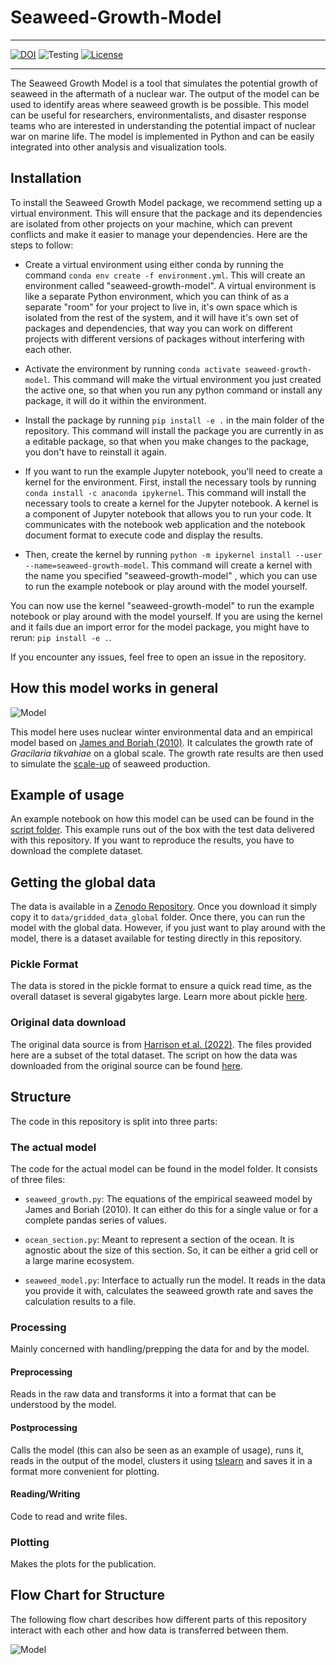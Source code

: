 # Seaweed-Growth-Model
---


[![DOI](https://zenodo.org/badge/DOI/10.5281/zenodo.6866654.svg)](https://doi.org/10.5281/zenodo.6866654)
![Testing](https://github.com/allfed/seaweed-growth-model/actions/workflows/testing.yml/badge.svg)
[![License](https://img.shields.io/badge/License-Apache_2.0-blue.svg)](https://opensource.org/licenses/Apache-2.0)

---
The Seaweed Growth Model is a tool that simulates the potential growth of seaweed in the aftermath of a nuclear war. The output of the model can be used to identify areas where seaweed growth is be possible. This model can be useful for researchers, environmentalists, and disaster response teams who are interested in understanding the potential impact of nuclear war on marine life. The model is implemented in Python and can be easily integrated into other analysis and visualization tools.

## Installation
To install the Seaweed Growth Model package, we recommend setting up a virtual environment. This will ensure that the package and its dependencies are isolated from other projects on your machine, which can prevent conflicts and make it easier to manage your dependencies. Here are the steps to follow:

* Create a virtual environment using either conda by running the command `conda env create -f environment.yml`. This will create an environment called "seaweed-growth-model". A virtual environment is like a separate Python environment, which you can think of as a separate "room" for your project to live in, it's own space which is isolated from the rest of the system, and it will have it's own set of packages and dependencies, that way you can work on different projects with different versions of packages without interfering with each other.

* Activate the environment by running `conda activate seaweed-growth-model`. This command will make the virtual environment you just created the active one, so that when you run any python command or install any package, it will do it within the environment.

* Install the package by running `pip install -e .` in the main folder of the repository. This command will install the package you are currently in as a editable package, so that when you make changes to the package, you don't have to reinstall it again.

* If you want to run the example Jupyter notebook, you'll need to create a kernel for the environment. First, install the necessary tools by running `conda install -c anaconda ipykernel`. This command will install the necessary tools to create a kernel for the Jupyter notebook. A kernel is a component of Jupyter notebook that allows you to run your code. It communicates with the notebook web application and the notebook document format to execute code and display the results.


* Then, create the kernel by running `python -m ipykernel install --user --name=seaweed-growth-model`. This command will create a kernel with the name you specified "seaweed-growth-model" , which you can use to run the example notebook or play around with the model yourself.

You can now use the kernel "seaweed-growth-model" to run the example notebook or play around with the model yourself. If you are using the kernel and it fails due an import error for the model package, you might have to rerun: `pip install -e .`.

If you encounter any issues, feel free to open an issue in the repository.

## How this model works in general

![Model](https://raw.githubusercontent.com/allfed/Seaweed-Growth-Model/main/results/model_description/structure.png)

This model here uses nuclear winter environmental data and an empirical model based on [James and Boriah (2010)](https://www.researchgate.net/publication/44797785_Modeling_Algae_Growth_in_an_Open-Channel_Raceway). It calculates the growth rate of *Gracilaria tikvahiae* on a global scale. The growth rate results are then used to simulate the [scale-up](https://github.com/allfed/Seaweed-Scaleup-Model) of seaweed production. 

## Example of usage
An example notebook on how this model can be used can be found in the [script folder](https://github.com/allfed/Seaweed-Growth-Model/blob/main/scripts/Example.ipynb). This example runs out of the box with the test data delivered with this repository. If you want to reproduce the results, you have to download the complete dataset. 

## Getting the global data

The data is available in a [Zenodo Repository](). Once you download it simply copy it to `data/gridded_data_global` folder. Once there, you can run the model with the global data. However, if you just want to play around with the model, there is a dataset available for testing directly in this repository. 

### Pickle Format

The data is stored in the pickle format to ensure a quick read time, as the overall dataset is several gigabytes large. Learn more about pickle [here](https://www.youtube.com/watch?v=Pl4Hp8qwwes).

### Original data download

The original data source is from [Harrison et al. (2022)](https://agupubs.onlinelibrary.wiley.com/doi/10.1029/2021AV000610). The files provided here are a subset of the total dataset. The script on how the data was downloaded from the original source can be found [here](https://github.com/florianjehn/Seaweed-Growth-Model/blob/main/scripts/Data_Download.ipynb). 

## Structure

The code in this repository is split into three parts:

### The actual model

The code for the actual model can be found in the model folder. It consists of three files:

* `seaweed_growth.py`: The equations of the empirical seaweed model by James and Boriah (2010). It can either do this for a single value or for a complete pandas series of values. 

* `ocean_section.py`: Meant to represent a section of the ocean. It is agnostic about the size of this section. So, it can be either a grid cell or a large marine ecosystem.

* `seaweed_model.py`: Interface to actually run the model. It reads in the data you provide it with, calculates the seaweed growth rate and saves the calculation results to a file. 

### Processing

Mainly concerned with handling/prepping the data for and by the model. 

#### Preprocessing

Reads in the raw data and transforms it into a format that can be understood by the model. 

#### Postprocessing

Calls the model (this can also be seen as an example of usage), runs it, reads in the output of the model, clusters it using [tslearn](https://tslearn.readthedocs.io/en/stable/) and saves it in a format more convenient for plotting. 

#### Reading/Writing

Code to read and write files. 

### Plotting

Makes the plots for the publication. 

## Flow Chart for Structure

The following flow chart describes how different parts of this repository interact with each other and how data is transferred between them. 

![Model](https://raw.githubusercontent.com/allfed/Seaweed-Growth-Model/main/results/model_description/flow_chart.png)




